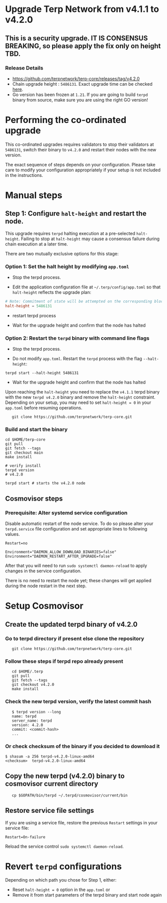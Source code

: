 # Upgrade Terp Network from v4.1.1 to v4.2.0

## This is a security upgrade. IT IS CONSENSUS BREAKING, so please apply the fix only on height TBD.

### Release Details
* https://github.com/terpnetwork/terp-core/releases/tag/v4.2.0 
* Chain upgrade height : `5486131`. Exact upgrade time can be checked [here](https://ping.pub/terp/block/5486131).
* Go version has been frozen at `1.21`. If you are going to build `terpd` binary from source, make sure you are using the right GO version!

# Performing the co-ordinated upgrade

This co-ordinated upgrades requires validators to stop their validators at `5486131`, switch their binary to `v4.2.0` and restart their nodes with the new version.

The exact sequence of steps depends on your configuration. Please take care to modify your configuration appropriately if your setup is not included in the instructions.

# Manual steps

## Step 1: Configure `halt-height` and restart the node.

This upgrade requires `terpd` halting execution at a pre-selected `halt-height`. Failing to stop at `halt-height` may cause a consensus failure during chain execution at a later time.

There are two mutually exclusive options for this stage:

### Option 1: Set the halt height by modifying `app.toml`

* Stop the terpd process.

* Edit the application configuration file at `~/.terp/config/app.toml` so that `halt-height` reflects the upgrade plan:

```toml
# Note: Commitment of state will be attempted on the corresponding block.
halt-height = 5486131
```
* restart terpd process

* Wait for the upgrade height and confirm that the node has halted

### Option 2: Restart the `terpd` binary with command line flags

* Stop the terpd process.

* Do not modify `app.toml`. Restart the `terpd` process with the flag `--halt-height`:
```shell
terpd start --halt-height 5486131
```

* Wait for the upgrade height and confirm that the node has halted

Upon reaching the `halt-height` you need to replace the `v4.1.1` terpd binary with the new `terpd v4.2.0` binary and remove the `halt-height` constraint.
Depending on your setup, you may need to set `halt-height = 0` in your `app.toml` before resuming operations.
```shell
   git clone https://github.com/terpnetwork/terp-core.git
```

### Build and start the binary

```shell
cd $HOME/terp-core
git pull
git fetch --tags
git checkout main
make install

# verify install
terpd version
# v4.2.0
```

```shell
terpd start # starts the v4.2.0 node
```

## Cosmovisor steps

### Prerequisite: Alter systemd service configuration

Disable automatic restart of the node service. To do so please alter your `terpd.service` file configuration and set appropriate lines to following values.

```
Restart=no 

Environment="DAEMON_ALLOW_DOWNLOAD_BINARIES=false"
Environment="DAEMON_RESTART_AFTER_UPGRADE=false"
```

After that you will need to run `sudo systemctl daemon-reload` to apply changes in the service configuration.

There is no need to restart the node yet; these changes will get applied during the node restart in the next step.

# Setup Cosmovisor
## Create the updated terpd binary of v4.2.0

### Go to terpd directory if present else clone the repository

```shell
   git clone https://github.com/terpnetwork/terp-core.git
```

### Follow these steps if terpd repo already present

```shell
   cd $HOME/.terp
   git pull
   git fetch --tags
   git checkout v4.2.0
   make install
```

### Check the new terpd version, verify the latest commit hash
```shell
   $ terpd version --long
   name: terpd
   server_name: terpd
   version: 4.2.0
   commit: <commit-hash>
   ...
```

### Or check checksum of the binary if you decided to download it

```shell
$ shasum -a 256 terpd-v4.2.0-linux-amd64
<checksum>  terpd-v4.2.0-linux-amd64
```

## Copy the new terpd (v4.2.0) binary to cosmovisor current directory
```shell
   cp $GOPATH/bin/terpd ~/.terpd/cosmovisor/current/bin
```

## Restore service file settings

If you are using a service file, restore the previous `Restart` settings in your service file: 
```
Restart=On-failure 
```
Reload the service control `sudo systemctl daemon-reload`.

# Revert `terpd` configurations

Depending on which path you chose for Step 1, either:

* Reset `halt-height = 0` option in the `app.toml` or
* Remove it from start parameters of the terpd binary and start node again